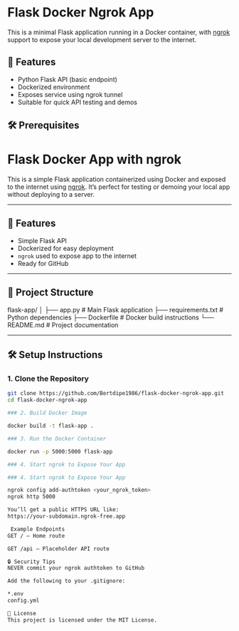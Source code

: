 # Flask Docker Ngrok App

This is a minimal Flask application running in a Docker container, with [ngrok](https://ngrok.com/) support to expose your local development server to the internet.

## 🚀 Features

- Python Flask API (basic endpoint)
- Dockerized environment
- Exposes service using ngrok tunnel
- Suitable for quick API testing and demos

## 🛠️ Prerequisites

# Flask Docker App with ngrok

This is a simple Flask application containerized using Docker and exposed to the internet using [ngrok](https://ngrok.com). It’s perfect for testing or demoing your local app without deploying to a server.

---

## 🚀 Features

- Simple Flask API
- Dockerized for easy deployment
- `ngrok` used to expose app to the internet
- Ready for GitHub

---

## 📁 Project Structure

flask-app/
│
├── app.py # Main Flask application
├── requirements.txt # Python dependencies
├── Dockerfile # Docker build instructions
└── README.md # Project documentation


---

## 🛠 Setup Instructions

### 1. Clone the Repository

```bash
git clone https://github.com/Bertdipe1986/flask-docker-ngrok-app.git
cd flask-docker-ngrok-app

### 2. Build Docker Image

docker build -t flask-app .

### 3. Run the Docker Container

docker run -p 5000:5000 flask-app

### 4. Start ngrok to Expose Your App

### 4. Start ngrok to Expose Your App

ngrok config add-authtoken <your_ngrok_token>
ngrok http 5000

You’ll get a public HTTPS URL like:
https://your-subdomain.ngrok-free.app

 Example Endpoints
GET / – Home route

GET /api – Placeholder API route

🔒 Security Tips
NEVER commit your ngrok authtoken to GitHub

Add the following to your .gitignore:

*.env
config.yml

📄 License
This project is licensed under the MIT License.
